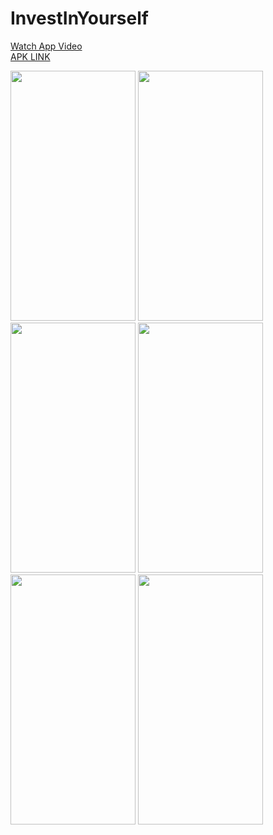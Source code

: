 # InvestInYourself

<a href = "https://drive.google.com/file/d/1MQD5wgxX5sHzVEBlyTwKUtaBhSrd_j22/view?usp=sharing">Watch App Video</a><br>
<a href = "https://drive.google.com/file/d/1Aw_vas2zHl9-IGm1c9hEMyZC7yFLvyKs/view?usp=sharing">APK LINK </a>

<img src="https://github.com/Anju1415/InvestInYourself/blob/master/I1.jpg" width="200" height="400">  <img src="https://github.com/Anju1415/InvestInYourself/blob/master/I2.jpg" width="200" height="400">
<img src="https://github.com/Anju1415/InvestInYourself/blob/master/I3.jpg" width="200" height="400">  <img src="https://github.com/Anju1415/InvestInYourself/blob/master/I5.jpg" width="200" height="400">
<img src="https://github.com/Anju1415/InvestInYourself/blob/master/I6.jpg" width="200" height="400">  <img src="https://github.com/Anju1415/InvestInYourself/blob/master/I4.jpg" width="200" height="400">


